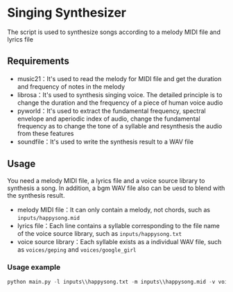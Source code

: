 # Singing Synthesizer

The script is used to synthesize songs according to a melody MIDI file and lyrics file

## Requirements

* music21：It's used to read the melody for MIDI file and get the duration and frequency of notes in the melody
* librosa：It's used to synthesis singing voice. The detailed principle is to change the duration and the  frequency of a piece of human voice audio
* pyworld：It's used to extract the fundamental frequency, spectral envelope and aperiodic index of audio, change the fundamental frequency as to change the tone of a syllable and resynthesis the audio from these features
* soundfile：It's used to write the synthesis result to a WAV file

## Usage

You need a melody MIDI file, a lyrics file and a voice source library to synthesis a song. In addition, a bgm WAV file also can be uesd to blend with the synthesis result.

* melody MIDI file：It can only contain a melody, not chords, such as `inputs/happysong.mid`
* lyrics file：Each line contains a syllable corresponding to the file name of the voice source library, such as `inputs/happysong.txt`
* voice source library：Each syllable exists as a individual WAV file, such as `voices/geping` and `voices/google_girl`

### Usage example

```python
python main.py -l inputs\\happysong.txt -m inputs\\happysong.mid -v voices\\geping -o outputs\\happysong_geping.wav -b inputs\\piano.wav -bo outputs\\happysong_geping_bgm.wav
```

